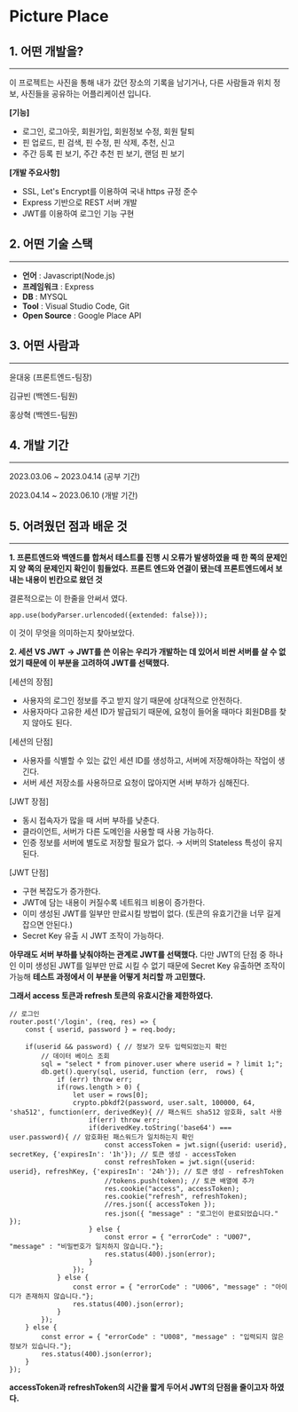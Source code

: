 # Picture Place

## 1. 어떤 개발을?
- - -
이 프로젝트는 사진을 통해 내가 갔던 장소의 기록을 남기거나,
다른 사람들과  위치 정보, 사진들을 공유하는 어플리케이션 입니다. 

**[기능]**
 - 로그인, 로그아웃, 회원가입, 회원정보 수정, 회원 탈퇴
 - 핀 업로드, 핀 검색, 핀 수정, 핀 삭제, 추천, 신고
 - 주간 등록 핀 보기, 주간 추천 핀 보기, 랜덤 핀 보기

**[개발 주요사항]**
 - SSL, Let's Encrypt를 이용하여 국내 https 규정 준수
 - Express 기반으로 REST 서버 개발
 - JWT를 이용하여 로그인 기능 구현


## 2. 어떤 기술 스택
- - -
 - **언어** : Javascript(Node.js)
 - **프레임워크** : Express
 - **DB** : MYSQL
 - **Tool** : Visual Studio Code, Git
 - **Open Source** : Google Place API

## 3. 어떤 사람과
- - -
윤대웅 (프론트엔드-팀장)

김규빈 (백엔드-팀원)

홍상혁 (백엔드-팀원)

## 4. 개발 기간
- - -
2023.03.06 ~ 2023.04.14 (공부 기간)

2023.04.14 ~ 2023.06.10 (개발 기간)

## 5. 어려웠던 점과 배운 것
- - -
**1. 프론트엔드와 백엔드를 합쳐서 테스트를 진행 시 오류가 발생하였을 때**
**한 쪽의 문제인지 양 쪽의 문제인지 확인이 힘들었다.**
**프론트 엔드와 연결이 됐는데 프론트엔드에서 보내는 내용이 빈칸으로 왔던 것**

결론적으로는 이 한줄을 안써서 였다. 
```
app.use(bodyParser.urlencoded({extended: false}));
```

이 것이 무엇을 의미하는지 찾아보았다.


**2. 세션 VS JWT**
**-> JWT를 쓴 이유는 우리가 개발하는 데 있어서 비싼 서버를 살 수 없었기 때문에 이 부분을 고려하여 JWT를 선택했다.**

[세션의 장점]
- 사용자의 로그인 정보를 주고 받지 않기 때문에 상대적으로 안전하다.
- 사용자마다 고유한 세션 ID가 발급되기 때문에, 요청이 들어올 때마다 회원DB를 찾지 않아도 된다.

[세션의 단점]
- 사용자를 식별할 수 있는 값인 세션 ID를 생성하고, 서버에 저장해야하는 작업이 생긴다.
- 서버 세션 저장소를 사용하므로 요청이 많아지면 서버 부하가 심해진다.

[JWT 장점]
- 동시 접속자가 많을 때 서버 부하를 낮춘다.
- 클라이언트, 서버가 다른 도메인을 사용할 때 사용 가능하다.
- 인증 정보를 서버에 별도로 저장할 필요가 없다. → 서버의 Stateless 특성이 유지된다.

[JWT 단점]
- 구현 복잡도가 증가한다.
- JWT에 담는 내용이 커질수록 네트워크 비용이 증가한다.
- 이미 생성된 JWT를 일부만 만료시킬 방법이 없다. (토큰의 유효기간을 너무 길게 잡으면 안된다.)
- Secret Key 유출 시 JWT 조작이 가능하다.

**아무래도 서버 부하를 낮춰야하는 관계로 JWT를 선택했다.**
다만 JWT의 단점 중 하나인 이미 생성된 JWT를 일부만 만료 시킬 수 없기 때문에
Secret Key 유출하면 조작이 가능해
**테스트 과정에서 이 부분을 어떻게 처리할 까 고민했다.**

**그래서 access 토큰과 refresh 토큰의 유효시간을 제한하였다.**
```
// 로그인
router.post('/login', (req, res) => {
    const { userid, password } = req.body;

    if(userid && password) { // 정보가 모두 입력되었는지 확인
        // 데이터 베이스 조회
        sql = "select * from pinover.user where userid = ? limit 1;";
        db.get().query(sql, userid, function (err,  rows) {
            if (err) throw err;
            if(rows.length > 0) {
                let user = rows[0];
                crypto.pbkdf2(password, user.salt, 100000, 64, 'sha512', function(err, derivedKey){ // 패스워드 sha512 암호화, salt 사용
                    if(err) throw err;
                    if(derivedKey.toString('base64') === user.password){ // 암호화된 패스워드가 일치하는지 확인
                        const accessToken = jwt.sign({userid: userid}, secretKey, {'expiresIn': '1h'}); // 토큰 생성 - accessToken
                        const refreshToken = jwt.sign({userid: userid}, refreshKey, {'expiresIn': '24h'}); // 토큰 생성 - refreshToken
                        //tokens.push(token); // 토큰 배열에 추가
                        res.cookie("access", accessToken);
                        res.cookie("refresh", refreshToken);
                        //res.json({ accessToken });
                        res.json({ "message" : "로그인이 완료되었습니다." });
                    } else {
                        const error = { "errorCode" : "U007", "message" : "비밀번호가 일치하지 않습니다."};
                        res.status(400).json(error);
                    }
                });
            } else {
                const error = { "errorCode" : "U006", "message" : "아이디가 존재하지 않습니다."};
                res.status(400).json(error);
            }
        });
    } else {
        const error = { "errorCode" : "U008", "message" : "입력되지 않은 정보가 있습니다."};
        res.status(400).json(error);
    }
});
```
**accessToken과 refreshToken의 시간을 짧게 두어서 JWT의 단점을 줄이고자 하였다.**
